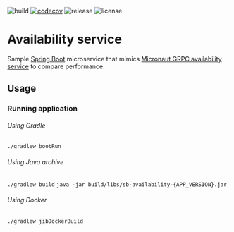 ![build](https://github.com/equidis/spring-boot-availability-service/workflows/build/badge.svg)
[![codecov](https://codecov.io/gh/equidis/spring-boot-availability-service/branch/master/graph/badge.svg?token=OB1F66EA4A)](https://app.codecov.io/gh/equidis/spring-boot-availability-service)
![release](https://img.shields.io/github/v/tag/equidis/spring-boot-availability-service)
![license](https://img.shields.io/github/license/equidis/spring-boot-availability-service)

# Availability service

Sample [Spring Boot](https://spring.io/projects/spring-boot) microservice that mimics
[Micronaut GRPC availability service](https://github.com/equidis/micronaut-grpc-availability-service) to compare performance.

## Usage

### Running application

###### Using Gradle

`./gradlew bootRun`

###### Using Java archive

`./gradlew build`
`java -jar build/libs/sb-availability-{APP_VERSION}.jar`

###### Using Docker

`./gradlew jibDockerBuild`
